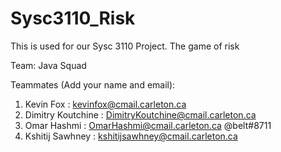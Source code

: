 # Sysc3110_Risk
This is used for our Sysc 3110 Project. The game of risk

Team: Java Squad


Teammates (Add your name and email):
1. Kevin Fox : kevinfox@cmail.carleton.ca
2. Dimitry Koutchine : DimitryKoutchine@cmail.carleton.ca
3. Omar Hashmi : OmarHashmi@cmail.carleton.ca @belt#8711
4. Kshitij Sawhney : kshitijsawhney@cmail.carleton.ca
